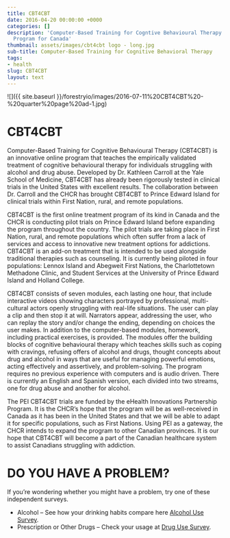 ```yaml
---
title: CBT4CBT
date: 2016-04-20 00:00:00 +0000
categories: []
description: 'Computer-Based Training for Cogntive Behavioural Therapy: An Addictions
  Program for Canada'
thumbnail: assets/images/cbt4cbt logo - long.jpg
sub-title: Computer-Based Training for Cognitive Behavioral Therapy
tags:
- health
slug: CBT4CBT
layout: text
---
```

![]({{ site.baseurl }}/forestryio/images/2016-07-11%20CBT4CBT%20-%20quarter%20page%20ad-1.jpg)

# CBT4CBT

Computer-Based Training for Cognitive Behavioural Therapy (CBT4CBT) is an innovative online program that teaches the empirically validated treatment of cognitive behavioural therapy for individuals struggling with alcohol and drug abuse. Developed by Dr. Kathleen Carroll at the Yale School of Medicine, CBT4CBT has already been rigorously tested in clinical trials in the United States with excellent results. The collaboration between Dr. Carroll and the CHCR has brought CBT4CBT to Prince Edward Island for clinical trials within First Nation, rural, and remote populations.

CBT4CBT is the first online treatment program of its kind in Canada and the CHCR is conducting pilot trials on Prince Edward Island before expanding the program throughout the country. The pilot trials are taking place in First Nation, rural, and remote populations which often suffer from a lack of services and access to innovative new treatment options for addictions. CBT4CBT is an add-on treatment that is intended to be used alongside traditional therapies such as counseling. It is currently being piloted in four populations: Lennox Island and Abegweit First Nations, the Charlottetown Methadone Clinic, and Student Services at the University of Prince Edward Island and Holland College.

CBT4CBT consists of seven modules, each lasting one hour, that include interactive videos showing characters portrayed by professional, multi-cultural actors openly struggling with real-life situations. The user can play a clip and then stop it at will. Narrators appear, addressing the user, who can replay the story and/or change the ending, depending on choices the user makes. In addition to the computer-based modules, homework, including practical exercises, is provided. The modules offer the building blocks of cognitive behavioural therapy which teaches skills such as coping with cravings, refusing offers of alcohol and drugs, thought concepts about drug and alcohol in ways that are useful for managing powerful emotions, acting effectively and assertively, and problem-solving. The program requires no previous experience with computers and is audio driven. There is currently an English and Spanish version, each divided into two streams, one for drug abuse and another for alcohol.

The PEI CBT4CBT trials are funded by the eHealth Innovations Partnership Program. It is the CHCR’s hope that the program will be as well-received in Canada as it has been in the United States and that we will be able to adapt it for specific populations, such as First Nations. Using PEI as a gateway, the CHCR intends to expand the program to other Canadian provinces. It is our hope that CBT4CBT will become a part of the Canadian healthcare system to assist Canadians struggling with addiction.

# DO YOU HAVE A PROBLEM?

If you’re wondering whether you might have a problem, try one of these independent surveys.

* Alcohol – See how your drinking habits compare here [Alcohol Use Survey](http://www.checkyourdrinking.net/CYD/CYDScreenerP1_0.aspx).
* Prescription or Other Drugs – Check your usage at [Drug Use Survey](http://www.drughelp.org.nz/are-drugs-a-problem/test-your-drug-use).
